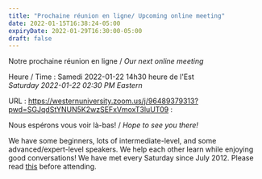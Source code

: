 ```yaml
---
title: "Prochaine réunion en ligne/ Upcoming online meeting"
date: 2022-01-15T16:38:24-05:00
expiryDate: 2022-01-29T16:30:00-05:00
draft: false
---
```


Notre prochaine réunion en ligne / _Our next online meeting_

Heure / Time
: Samedi 2022-01-22 14h30 heure de l'Est  
  _Saturday 2022-01-22 02:30 PM Eastern_

URL
: https://westernuniversity.zoom.us/j/96489379313?pwd=SGJqdStYNUN5K2wzSEFxVmoxT3luUT09
: 


<!--more-->

Nous espérons vous voir là-bas! / _Hope to see you there!_

We have some beginners, lots of intermediate-level, and some advanced/expert-level speakers. We help each other learn while enjoying good conversations! We have met every Saturday since July 2012. Please read [this](/about/) before attending.
